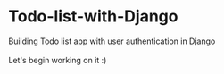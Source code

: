 # Todo-list-with-Django
Building Todo list app with user authentication in Django \
\
Let's begin working on it :)
